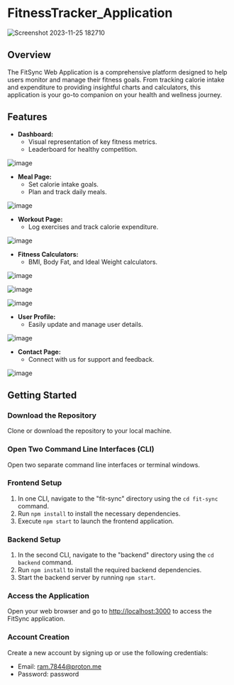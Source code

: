 # FitnessTracker_Application

![Screenshot 2023-11-25 182710](https://github.com/SSSRaviCharan/FitnessTracker_Application/assets/86793390/5e9dedb2-e26a-4afb-91f6-4f6af3a30079)

## Overview

The FitSync Web Application is a comprehensive platform designed to help users monitor and manage their fitness goals. From tracking calorie intake and expenditure to providing insightful charts and calculators, this application is your go-to companion on your health and wellness journey.

## Features

- **Dashboard:**
  - Visual representation of key fitness metrics.
  - Leaderboard for healthy competition.

![image](https://github.com/SSSRaviCharan/FitnessTracker_Application/assets/86793390/55613956-5a58-4f51-be47-d40aacc313a3)

- **Meal Page:**
  - Set calorie intake goals.
  - Plan and track daily meals.

![image](https://github.com/SSSRaviCharan/FitnessTracker_Application/assets/86793390/d6423d93-9d21-4bf7-8720-e3214578b7af)



- **Workout Page:**
  - Log exercises and track calorie expenditure.

![image](https://github.com/SSSRaviCharan/FitnessTracker_Application/assets/86793390/5470068c-2fa3-423f-ad06-69562648549a)

- **Fitness Calculators:**
  - BMI, Body Fat, and Ideal Weight calculators.

![image](https://github.com/SSSRaviCharan/FitnessTracker_Application/assets/86793390/f93a6580-578e-4e7c-b0a4-5f70e2a556d7)

![image](https://github.com/SSSRaviCharan/FitnessTracker_Application/assets/86793390/2c663ebb-2e54-4112-b8d3-1743a2503657)

![image](https://github.com/SSSRaviCharan/FitnessTracker_Application/assets/86793390/42db1b28-8197-4829-b90c-41149fab5e77)

- **User Profile:**
  - Easily update and manage user details.

![image](https://github.com/SSSRaviCharan/FitnessTracker_Application/assets/86793390/ce41ab50-1d24-4b67-834b-3912252e76f2)

- **Contact Page:**
  - Connect with us for support and feedback.

![image](https://github.com/SSSRaviCharan/FitnessTracker_Application/assets/86793390/cd481041-b009-42d4-bf49-5d18bea31926)

## Getting Started

### Download the Repository
Clone or download the repository to your local machine.

### Open Two Command Line Interfaces (CLI)
Open two separate command line interfaces or terminal windows.

### Frontend Setup

1. In one CLI, navigate to the "fit-sync" directory using the `cd fit-sync` command.
2. Run `npm install` to install the necessary dependencies.
3. Execute `npm start` to launch the frontend application.

### Backend Setup

1. In the second CLI, navigate to the "backend" directory using the `cd backend` command.
2. Run `npm install` to install the required backend dependencies.
3. Start the backend server by running `npm start`.

### Access the Application

Open your web browser and go to [http://localhost:3000](http://localhost:3000) to access the FitSync application.

### Account Creation

Create a new account by signing up or use the following credentials:
  - Email: ram.7844@proton.me
  - Password: password

